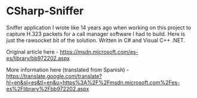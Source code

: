 # CSharp-Sniffer
Sniffer application I wrote like 14 years ago when working on this project to capture H.323 packets for a call manager software I had to build. Here is just the rawsocket bit of the solution. Written in C# and Visual C++ .NET.

Original article here - https://msdn.microsoft.com/es-es/library/bb972202.aspx

More information here (translated from Spanish) - https://translate.google.com/translate?hl=en&sl=es&tl=en&u=https%3A%2F%2Fmsdn.microsoft.com%2Fes-es%2Flibrary%2Fbb972202.aspx
